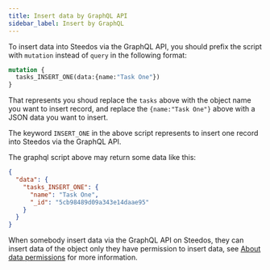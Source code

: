 ```yaml
---
title: Insert data by GraphQL API
sidebar_label: Insert by GraphQL
---
```


To insert data into Steedos via the GraphQL API, you should prefix the script with `mutation` instead of `query` in the following format:

```graphql
mutation {
  tasks_INSERT_ONE(data:{name:"Task One"})
}
```

That represents you shoud replace the `tasks` above with the object name you want to insert record, and replace the `{name:"Task One"}` above with a JSON data you want to insert.

The keyword `INSERT_ONE` in the above script represents to insert one record into Steedos via the GraphQL API.

The graphql script above may return some data like this:

```json
{
  "data": {
    "tasks_INSERT_ONE": {
      "name": "Task One",
      "_id": "5cb98489d09a343e14daae95"
    }
  }
}
```

When somebody insert data via the GraphQL API on Steedos, they can insert data of the object only they have permission to insert data, see [About data permissions](/docs/api/graphql#about-data-permissions) for more information.
